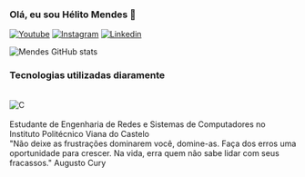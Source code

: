 ### Olá, eu sou Hélito Mendes 👋

[![Youtube](https://img.shields.io/badge/YouTube-FF0000?style=for-the-badge&logo=youtube&logoColor=white)](http://www.youtube.com/@h3litomendes)
[![Instagram](https://img.shields.io/badge/Instagram-E4405F?style=for-the-badge&logo=instagram&logoColor=white)](www.instagram.com/helitom___)
[![Linkedin](https://img.shields.io/badge/LinkedIn-0077B5?style=for-the-badge&logo=linkedin&logoColor=white)](https://www.instagram.com/helitom___)

![Mendes GitHub stats](https://github-readme-stats.vercel.app/api?username=H3lito&show_icons=true&theme=radical)

### Tecnologias utilizadas diaramente
<div style= "display:inline_block"><br/>
<img align= "center" alt="C" src="https://img.shields.io/badge/C-00599C?style=for-the-badge&logo=c&logoColor=white"/>
  
</div><br/>
 Estudante de Engenharia de Redes e Sistemas de Computadores no Instituto Politécnico Viana do Castelo <br/>
"Não deixe as frustrações dominarem você, domine-as. Faça dos erros uma oportunidade para crescer. Na vida, erra quem não sabe lidar com seus fracassos." Augusto Cury

